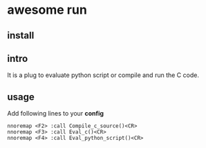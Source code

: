 # awesome run

## install
## intro

It is a plug to evaluate python script or compile and run the C code.

## usage

Add following lines to your **config** 
```
nnoremap <F2> :call Compile_c_source()<CR>
nnoremap <F3> :call Eval_c()<CR>
nnoremap <F4> :call Eval_python_script()<CR>
```


